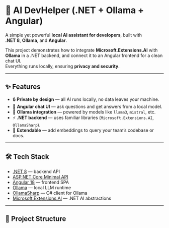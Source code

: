 # 🤖 AI DevHelper (.NET + Ollama + Angular)

A simple yet powerful **local AI assistant for developers**, built with  
**.NET 8**, **Ollama**, and **Angular**.  

This project demonstrates how to integrate **Microsoft.Extensions.AI** with **Ollama** in a .NET backend, and connect it to an Angular frontend for a clean chat UI.  
Everything runs locally, ensuring **privacy and security**.

---

## ✨ Features

- 🔒 **Private by design** — all AI runs locally, no data leaves your machine.  
- 💬 **Angular chat UI** — ask questions and get answers from a local model.  
- 🧠 **Ollama integration** — powered by models like `llama3`, `mistral`, etc.  
- ⚡ **.NET backend** — uses familiar libraries (`Microsoft.Extensions.AI`, `OllamaSharp`).  
- 📂 **Extendable** — add embeddings to query your team’s codebase or docs.  

---

## 🛠️ Tech Stack

- [.NET 8](https://dotnet.microsoft.com/) — backend API  
- [ASP.NET Core Minimal API](https://learn.microsoft.com/aspnet/core)  
- [Angular 18](https://angular.dev/) — frontend SPA  
- [Ollama](https://ollama.ai) — local LLM runtime  
- [OllamaSharp](https://github.com/awaescher/OllamaSharp) — C# client for Ollama  
- [Microsoft.Extensions.AI](https://learn.microsoft.com/dotnet/ai/overview) — .NET AI abstractions  

---

## 📂 Project Structure


